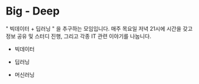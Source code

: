 # Big - Deep

" 빅데이터 + 딥러닝 " 을 추구하는 모임입니다.
매주 목요일 저녁 21시에 시간을 갖고 정보 공유 및 스터디 진행, 그리고 각종 IT 관련 이야기를 나눕니다.


- 빅데이터

- 딥러닝

- 머신러닝
